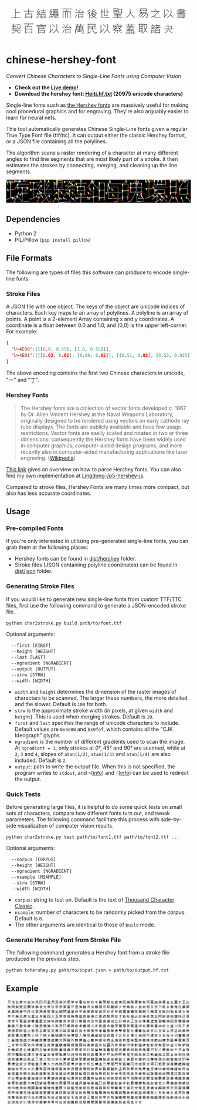 ![](doc/screen000.png)
# chinese-hershey-font
*Convert Chinese Characters to Single-Line Fonts using Computer Vision*

- **Check out the [Live demo](https://lingdong-.github.io/chinese-hershey-font/)!**
- **Download the hershey font: [Heiti.hf.txt](dist/hershey/Heiti.hf.txt) (20975 unicode characters)**


Single-line fonts such as [the Hershey fonts](https://en.wikipedia.org/wiki/Hershey_fonts) are massively useful for making cool procedural graphics and for engraving. They're also arguably easier to learn for neural nets.

This tool automatically generates Chinese Single-Line fonts given a regular True Type Font file (ttf/ttc). It can output either the classic Hershey format, or a JSON file containing all the polylines.

The algorithm scans a raster rendering of a character at many different angles to find line segments that are most likely part of a stroke. It then estimates the strokes by connecting, merging, and cleaning up the line segments.

![](doc/screen002.png)

## Dependencies

- Python 2
- PIL/Pillow (`pip install pillow`)


## File Formats

The following are types of files this software can produce to encode single-line fonts.

### Stroke Files

A JSON file with one object. The keys of the object are unicode indices of characters. Each key maps to an array of polylines. A polyline is an array of points. A point is a 2-element Array containing x and y coordinates. A coordinate is a float between 0.0 and 1.0, and (0,0) is the upper left-corner. For example:

```json
{
  "U+4E00":[[[0.0, 0.55], [1.0, 0.55]]],
  "U+4E01":[[[0.02, 0.02], [0.99, 0.02]], [[0.51, 0.02], [0.53, 0.925], [0.31, 1.0]]]
}
```
The above encoding contains the first two Chinese characters in unicode, "一" and "丁".

### Hershey Fonts

> The Hershey fonts are a collection of vector fonts developed c. 1967 by Dr. Allen Vincent Hershey at the Naval Weapons Laboratory, originally designed to be rendered using vectors on early cathode ray tube displays. The fonts are publicly available and have few usage restrictions. Vector fonts are easily scaled and rotated in two or three dimensions; consequently the Hershey fonts have been widely used in computer graphics, computer-aided design programs, and more recently also in computer-aided manufacturing applications like laser engraving. ([Wikipedia](https://en.wikipedia.org/wiki/Hershey_fonts))

[This link](http://paulbourke.net/dataformats/hershey/) gives an overview on how to parse Hershey fonts. You can also find my own implementation at [Lingdong-/p5-hershey-js](https://github.com/LingDong-/p5-hershey-js).

Compared to stroke files, Hershey Fonts are many times more compact, but also has less accurate coordinates.


## Usage

### Pre-compiled Fonts

If you're only interested in utilizing pre-generated single-line fonts, you can grab them at the following places:

- Hershey fonts can be found in [dist/hershey](dist/hershey) folder.
- Stroke files (JSON containing polyline coordinates) can be found in [dist/json](dist/json) folder.


### Generating Stroke Files

If you would like to generate new single-line fonts from custom TTF/TTC files, first use the following command to generate a JSON-encoded stroke file.

```
python char2stroke.py build path/to/font.ttf
```
Optional arguments:

```
  --first [FIRST]
  --height [HEIGHT]
  --last [LAST]
  --ngradient [NGRADIENT]
  --output [OUTPUT]
  --strw [STRW]
  --width [WIDTH]
```
- `width` and `height` determines the dimension of the raster images of characters to be scanned. The larger these numbers, the more detailed and the slower. Default is `100` for both.
- `strw` is the approximate stroke width (in pixels, at given `width` and `height`). This is used when merging strokes. Default is `10`.
- `first` and `last` specifies the range of unicode characters to include. Default values are `0x4e00` and `0x9fef`, which contains all the "CJK Ideograph" glyphs.
- `ngradient` is the number of different gradients used to scan the image. At `ngradient = 1`, only strokes at 0°, 45° and 90° are scanned, while at `2`, `3` and `4`, slopes of `atan(1/2)`, `atan(1/3)` and `atan(1/4)` are also included. Default is `2`.
- `output`: path to write the output file. When this is not specified, the program writes to `stdout`, and `>`([info](https://en.wikipedia.org/wiki/Redirection_(computing))) and `|`([info](https://en.wikipedia.org/wiki/Pipeline_(Unix))) can be used to redirect the output.


### Quick Tests

Before generating large files, it is helpful to do some quick tests on small sets of characters, compare how different fonts turn out, and tweak parameters. The following command facilitate this process with side-by-side visualization of computer vision results.

```
python char2stroke.py test path/to/font1.ttf path/to/font2.ttf ...
```
Optional arguments:

```
  --corpus [CORPUS]
  --height [HEIGHT]
  --ngradient [NGRADIENT]
  --nsample [NSAMPLE]
  --strw [STRW]
  --width [WIDTH]
```
- `corpus`: string to test on. Default is the text of [Thousand Character Classic](https://en.wikipedia.org/wiki/Thousand_Character_Classic).
- `nsample`: number of characters to be randomly picked from the corpus. Default is `8`. 
- The other arguments are identical to those of `build` mode.


### Generate Hershey Font from Stroke File

The following command generates a Hershey font from a stroke file produced in the previous step.

```
python tohershey.py path/to/input.json > path/to/output.hf.txt
```

## Example

![](doc/screen001.png)
